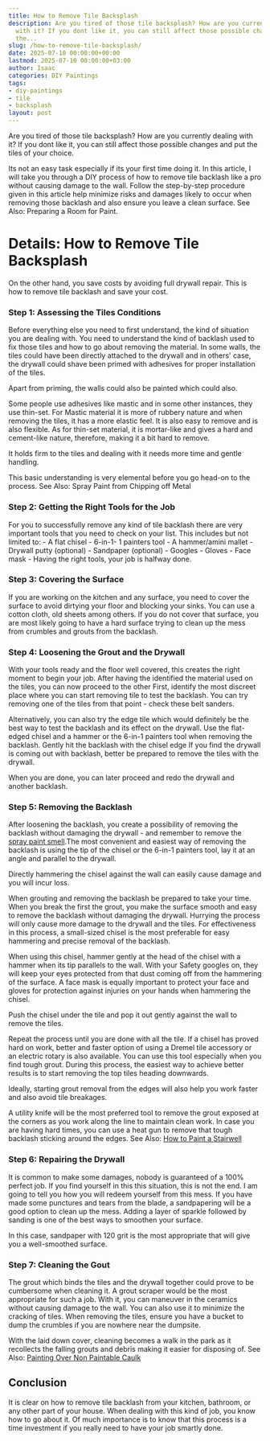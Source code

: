 ```yaml
---
title: How to Remove Tile Backsplash
description: Are you tired of those tile backsplash? How are you currently dealing
  with it? If you dont like it, you can still affect those possible changes and put
  the...
slug: /how-to-remove-tile-backsplash/
date: 2025-07-10 00:00:00+00:00
lastmod: 2025-07-10 00:00:00+03:00
author: Isaac
categories: DIY Paintings
tags:
- diy-paintings
- tile
- backsplash
layout: post
---
```

Are you tired of those tile backsplash? How are you currently dealing with it? If you dont like it, you can still affect those possible changes and put the tiles of your choice.

Its not an easy task especially if its your first time doing it. In this article, I will take you through a DIY process of how to remove tile backlash like a pro without causing damage to the wall. Follow the step-by-step procedure given in this article help minimize risks and damages likely to occur when removing those backlash and also ensure you leave a clean surface. See Also: Preparing a Room for Paint.

# Details: How to Remove Tile Backsplash

On the other hand, you save costs by avoiding full drywall repair. This is how to remove tile backlash and save your cost.

###  Step 1: Assessing the Tiles Conditions

Before everything else you need to first understand, the kind of situation you are dealing with. You need to understand the kind of backlash used to fix those tiles and how to go about removing the material. In some walls, the tiles could have been directly attached to the drywall and in others' case, the drywall could shave been primed with adhesives for proper installation of the tiles.

Apart from priming, the walls could also be painted which could also.

Some people use adhesives like mastic and in some other instances, they use thin-set. For Mastic material it is more of rubbery nature and when removing the tiles, it has a more elastic feel. It is also easy to remove and is also flexible. As for thin-set material, it is mortar-like and gives a hard and cement-like nature, therefore, making it a bit hard to remove.

It holds firm to the tiles and dealing with it needs more time and gentle handling.

This basic understanding is very elemental before you go head-on to the process. See Also: Spray Paint from Chipping off Metal

###  Step 2: Getting the Right Tools for the Job

For you to successfully remove any kind of tile backlash there are very important tools that you need to check on your list. This includes but not limited to: - A flat chisel - 6-in-1- 1 painters tool - A hammer/amini mallet - Drywall putty (optional) - Sandpaper (optional) - Googles - Gloves - Face mask - Having the right tools, your job is halfway done.

###  Step 3: Covering the Surface

If you are working on the kitchen and any surface, you need to cover the surface to avoid dirtying your floor and blocking your sinks. You can use a cotton cloth, old sheets among others. If you do not cover that surface, you are most likely going to have a hard surface trying to clean up the mess from crumbles and grouts from the backlash.

###  Step 4: Loosening the Grout and the Drywall

With your tools ready and the floor well covered, this creates the right moment to begin your job. After having the identified the material used on the tiles, you can now proceed to the other First, identify the most discreet place where you can start removing tile to test the backlash. You can try removing one of the tiles from that point - check these belt sanders.

Alternatively, you can also try the edge tile which would definitely be the best way to test the backlash and its effect on the drywall. Use the flat-edged chisel and a hammer or the 6-in-1 painters tool when removing the backlash. Gently hit the backlash with the chisel edge If you find the drywall is coming out with backlash, better be prepared to remove the tiles with the drywall.

When you are done, you can later proceed and redo the drywall and another backlash.

###  Step 5: Removing the Backlash

After loosening the backlash, you create a possibility of removing the backlash without damaging the drywall - and remember to remove the [spray paint smell](https://pestpolicy.com/how-to-get-rid-of-spray-paint-smell/).The most convenient and easiest way of removing the backlash is using the tip of the chisel or the 6-in-1 painters tool, lay it at an angle and parallel to the drywall.

Directly hammering the chisel against the wall can easily cause damage and you will incur loss.

When grouting and removing the backlash be prepared to take your time. When you break the first the grout, you make the surface smooth and easy to remove the backlash without damaging the drywall. Hurrying the process will only cause more damage to the drywall and the tiles. For effectiveness in this process, a small-sized chisel is the most preferable for easy hammering and precise removal of the backlash.

When using this chisel, hammer gently at the head of the chisel with a hammer when its tip parallels to the wall. With your Safety googles on, they will keep your eyes protected from that dust coming off from the hammering of the surface. A face mask is equally important to protect your face and gloves for protection against injuries on your hands when hammering the chisel.

Push the chisel under the tile and pop it out gently against the wall to remove the tiles.

Repeat the process until you are done with all the tile. If a chisel has proved hard on work, better and faster option of using a Dremel tile accessory or an electric rotary is also available. You can use this tool especially when you find tough grout. During this process, the easiest way to achieve better results is to start removing the top tiles heading downwards.

Ideally, starting grout removal from the edges will also help you work faster and also avoid tile breakages.

A utility knife will be the most preferred tool to remove the grout exposed at the corners as you work along the line to maintain clean work. In case you are having hard times, you can use a heat gun to remove that tough backlash sticking around the edges. See Also: [How to Paint a Stairwell](https://pestpolicy.com/how-to-paint-a-stairwell/)

###  Step 6: Repairing the Drywall

It is common to make some damages, nobody is guaranteed of a 100% perfect job. If you find yourself in this this situation, this is not the end. I am going to tell you how you will redeem yourself from this mess. If you have made some punctures and tears from the blade, a sandpapering will be a good option to clean up the mess. Adding a layer of sparkle followed by sanding is one of the best ways to smoothen your surface.

In this case, sandpaper with 120 grit is the most appropriate that will give you a well-smoothed surface.

###  Step 7: Cleaning the Gout

The grout which binds the tiles and the drywall together could prove to be cumbersome when cleaning it. A grout scraper would be the most appropriate for such a job. With it, you can maneuver in the ceramics without causing damage to the wall. You can also use it to minimize the cracking of tiles. When removing the tiles, ensure you have a bucket to dump the crumbles if you are nowhere near the dumpsite.

With the laid down cover, cleaning becomes a walk in the park as it recollects the falling grouts and debris making it easier for disposing of. See Also: [Painting Over Non Paintable Caulk](https://pestpolicy.com/how-to-paint-over-non-paintable-caulk/)

##  Conclusion

It is clear on how to remove tile backlash from your kitchen, bathroom, or any other part of your house. When dealing with this kind of job, you know how to go about it. Of much importance is to know that this process is a time investment if you really need to have your job smartly done.